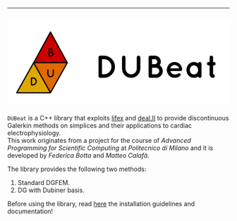 -----------------------------------------------------------------
![](./extra/images/title_image.png)
-----------------------------------------------------------------

`DUBeat` is a C++ library that exploits [lifex][] and [deal.II][] to provide discontinuous Galerkin methods on simplices and their applications to cardiac electrophysiology.  
This work originates from a project for the course of *Advanced Programming for Scientific Computing* at *Politecnico di Milano* and it is developed by *Federica Botta* and *Matteo Calafà*.  

The library provides the following two methods:
1. Standard DGFEM.
2. DG with Dubiner basis.

Before using the library, read [here][] the installation guidelines and documentation!


[lifex]: https://lifex.gitlab.io/
[here]: https://matteocalafa.com/DUBeat/
[deal.II]: https://www.dealii.org/

